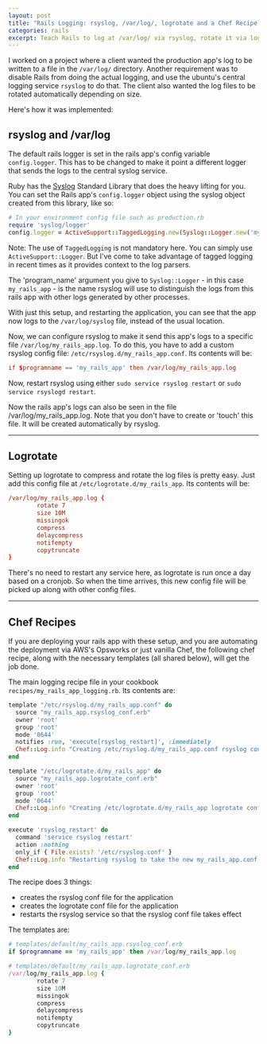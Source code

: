 ```yaml
---
layout: post
title: "Rails Logging: rsyslog, /var/log/, logrotate and a Chef Recipe to bind these together"
categories: rails
excerpt: Teach Rails to log at /var/log/ via rsyslog, rotate it via logrotate, and automate both via Chef
---
```


I worked on a project where a client wanted the production app's log to be written to a file in the `/var/log/` directory. Another requirement was to disable Rails from doing the actual logging, and use the ubuntu's central logging service `rsyslog` to do that. The client also wanted the log files to be rotated automatically depending on size.

Here's how it was implemented:

## rsyslog and /var/log
The default rails logger is set in the rails app's config variable `config.logger`. This has to be changed to make it point a different logger that sends the logs to the central syslog service.

Ruby has the [Syslog](https://ruby-doc.org/stdlib-2.3.1/libdoc/syslog/rdoc/Syslog.html) Standard Library that does the heavy lifting for you. You can set the Rails app's `config.logger` object using the syslog object created from this library, like so:

```ruby
# In your environment config file such as production.rb
require 'syslog/logger'
config.logger = ActiveSupport::TaggedLogging.new(Syslog::Logger.new('my_rails_app'))
```

Note: The use of `TaggedLogging` is not mandatory here. You can simply use `ActiveSupport::Logger`. But I've come to take advantage of tagged logging in recent times as it provides context to the log parsers.

The 'program_name' argument you give to `Syslog::Logger` - in this case `my_rails_app` - is the name rsyslog will use to distinguish the logs from this rails app with other logs generated by other processes.

With just this setup, and restarting the application, you can see that the app now logs to the `/var/log/syslog` file, instead of the usual location.

Now, we can configure rsyslog to make it send this app's logs to a specific file `/var/log/my_rails_app.log`. To do this, you have to add a custom rsyslog config file: `/etc/rsyslog.d/my_rails_app.conf`. Its contents will be:

```conf
if $programname == 'my_rails_app' then /var/log/my_rails_app.log
```

Now, restart rsyslog using either `sudo service rsyslog restart` or `sudo service rsyslogd restart`.

Now the rails app's logs can also be seen in the file /var/log/my_rails_app.log. Note that you don't have to create or 'touch' this file. It will be created automatically by rsyslog.

---

## Logrotate
Setting up logrotate to compress and rotate the log files is pretty easy. Just add this config file at `/etc/logrotate.d/my_rails_app`. Its contents will be:

```conf
/var/log/my_rails_app.log {
       	rotate 7
       	size 10M
        missingok    
        compress     
        delaycompress
        notifempty   
        copytruncate
}
```

There's no need to restart any service here, as logrotate is run once a day based on a cronjob. So when the time arrives, this new config file will be picked up along with other config files.

---

## Chef Recipes

If you are deploying your rails app with these setup, and you are automating the deployment via AWS's Opsworks or just vanilla Chef, the following chef recipe, along with the necessary templates (all shared below), will get the job done.


The main logging recipe file in your cookbook `recipes/my_rails_app_logging.rb`. Its contents are:

```rb
template "/etc/rsyslog.d/my_rails_app.conf" do
  source "my_rails_app.rsyslog_conf.erb"
  owner 'root'
  group 'root'
  mode '0644'
  notifies :run, 'execute[rsyslog_restart]', :immediately
  Chef::Log.info "Creating /etc/rsyslog.d/my_rails_app.conf rsyslog conf file..."
end

template "/etc/logrotate.d/my_rails_app" do
  source "my_rails_app.logrotate_conf.erb"
  owner 'root'
  group 'root'
  mode '0644'
  Chef::Log.info "Creating /etc/logrotate.d/my_rails_app logrotate conf file..."
end

execute 'rsyslog_restart' do
  command 'service rsyslog restart'
  action :nothing
  only_if { File.exists? '/etc/rsyslog.conf' }
  Chef::Log.info "Restarting rsyslog to take the new my_rails_app.conf into account..."
end
```

The recipe does 3 things:

* creates the rsyslog conf file for the application
* creates the logrotate conf file for the application
* restarts the rsyslog service so that the rsyslog conf file takes effect

The templates are:

```rb
# templates/default/my_rails_app.rsyslog_conf.erb
if $programname == 'my_rails_app' then /var/log/my_rails_app.log
```

```rb
# templates/default/my_rails_app.logrotate_conf.erb
/var/log/my_rails_app.log {
       	rotate 7
       	size 10M
        missingok    
        compress     
        delaycompress
        notifempty   
        copytruncate
}
```
